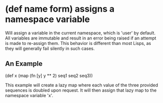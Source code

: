 # (def name form) assigns a namespace variable
Will assign a variable in the current namespace, which is 'user' by default. All variables are immutable and result in an error being raised if an attempt is made to re-assign them. This behavior is different than most Lisps, as they will generally fail silently in such cases.

## An Example

  (def x
    (map
      (fn [y] y ** 2)
      seq1 seq2 seq3))

This example will create a lazy map where each value of the three provided sequences is doubled upon request.  It will then assign that lazy map to the namespace variable 'x'.
